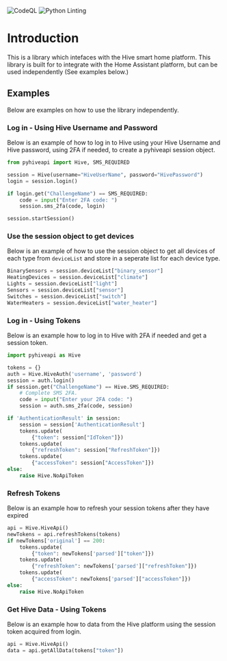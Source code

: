 
![CodeQL](https://github.com/Pyhive/Pyhiveapi/workflows/CodeQL/badge.svg) ![Python Linting](https://github.com/Pyhive/Pyhiveapi/workflows/Python%20package/badge.svg)

# Introduction
This is a library which intefaces with the Hive smart home platform. 
This library is built for to integrate with the Home Assistant platform,
but can be used independently (See examples below.)


## Examples
Below are examples on how to use the library independently.


### Log in - Using Hive Username and Password
Below is an example of how to log in to Hive using your Hive Username and Hive password, using 2FA if needed, to create a pyhiveapi session object.

```Python
from pyhiveapi import Hive, SMS_REQUIRED

session = Hive(username="HiveUserName", password="HivePassword")
login = session.login()

if login.get("ChallengeName") == SMS_REQUIRED:
    code = input("Enter 2FA code: ")
    session.sms_2fa(code, login)

session.startSession()
```

### Use the session object to get devices
Below is an example of how to use the session object to get all devices of each type from `deviceList` and store in a seperate list for each device type.

```Python
BinarySensors = session.deviceList["binary_sensor"]
HeatingDevices = session.deviceList["climate"]
Lights = session.deviceList["light"]
Sensors = session.deviceList["sensor"]
Switches = session.deviceList["switch"]
WaterHeaters = session.deviceList["water_heater"]
```

### Log in - Using Tokens
Below is an example how to log in to Hive with 2FA if needed
and get a session token.

```Python
import pyhiveapi as Hive

tokens = {}
auth = Hive.HiveAuth('username', 'password')
session = auth.login()
if session.get("ChallengeName") == Hive.SMS_REQUIRED:
    # Complete SMS 2FA.
    code = input("Enter your 2FA code: ")
    session = auth.sms_2fa(code, session)

if 'AuthenticationResult' in session:
    session = session['AuthenticationResult']
    tokens.update(
        {"token": session["IdToken"]})
    tokens.update(
        {"refreshToken": session["RefreshToken"]})
    tokens.update(
        {"accessToken": session["AccessToken"]})
else:
    raise Hive.NoApiToken
```

### Refresh Tokens
Below is an example how to refresh your session tokens 
after they have expired

```Python
api = Hive.HiveApi()
newTokens = api.refreshTokens(tokens)
if newTokens['original'] == 200:
    tokens.update(
        {"token": newTokens['parsed']["token"]})
    tokens.update(
        {"refreshToken": newTokens['parsed']["refreshToken"]})
    tokens.update(
        {"accessToken": newTokens['parsed']["accessToken"]})
else:
    raise Hive.NoApiToken
```

### Get Hive Data - Using Tokens
Below is an example how to data from the Hive platform 
using the session token acquired from login.

```Python
api = Hive.HiveApi()
data = api.getAllData(tokens["token"])
```

